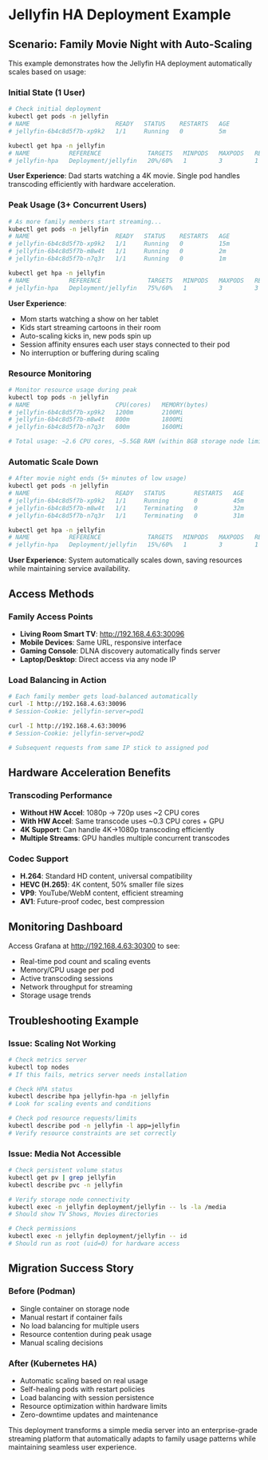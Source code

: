 # Jellyfin HA Deployment Example

## Scenario: Family Movie Night with Auto-Scaling

This example demonstrates how the Jellyfin HA deployment automatically scales based on usage:

### Initial State (1 User)
```bash
# Check initial deployment
kubectl get pods -n jellyfin
# NAME                        READY   STATUS    RESTARTS   AGE
# jellyfin-6b4c8d5f7b-xp9k2   1/1     Running   0          5m

kubectl get hpa -n jellyfin
# NAME           REFERENCE             TARGETS   MINPODS   MAXPODS   REPLICAS
# jellyfin-hpa   Deployment/jellyfin   20%/60%   1         3         1
```

**User Experience**: Dad starts watching a 4K movie. Single pod handles transcoding efficiently with hardware acceleration.

### Peak Usage (3+ Concurrent Users)
```bash
# As more family members start streaming...
kubectl get pods -n jellyfin
# NAME                        READY   STATUS    RESTARTS   AGE
# jellyfin-6b4c8d5f7b-xp9k2   1/1     Running   0          15m
# jellyfin-6b4c8d5f7b-m8w4t   1/1     Running   0          2m
# jellyfin-6b4c8d5f7b-n7q3r   1/1     Running   0          1m

kubectl get hpa -n jellyfin
# NAME           REFERENCE             TARGETS   MINPODS   MAXPODS   REPLICAS
# jellyfin-hpa   Deployment/jellyfin   75%/60%   1         3         3
```

**User Experience**: 
- Mom starts watching a show on her tablet
- Kids start streaming cartoons in their room
- Auto-scaling kicks in, new pods spin up
- Session affinity ensures each user stays connected to their pod
- No interruption or buffering during scaling

### Resource Monitoring
```bash
# Monitor resource usage during peak
kubectl top pods -n jellyfin
# NAME                        CPU(cores)   MEMORY(bytes)   
# jellyfin-6b4c8d5f7b-xp9k2   1200m        2100Mi          
# jellyfin-6b4c8d5f7b-m8w4t   800m         1800Mi          
# jellyfin-6b4c8d5f7b-n7q3r   600m         1600Mi          

# Total usage: ~2.6 CPU cores, ~5.5GB RAM (within 8GB storage node limit)
```

### Automatic Scale Down
```bash
# After movie night ends (5+ minutes of low usage)
kubectl get pods -n jellyfin
# NAME                        READY   STATUS        RESTARTS   AGE
# jellyfin-6b4c8d5f7b-xp9k2   1/1     Running       0          45m
# jellyfin-6b4c8d5f7b-m8w4t   1/1     Terminating   0          32m
# jellyfin-6b4c8d5f7b-n7q3r   1/1     Terminating   0          31m

kubectl get hpa -n jellyfin
# NAME           REFERENCE             TARGETS   MINPODS   MAXPODS   REPLICAS
# jellyfin-hpa   Deployment/jellyfin   15%/60%   1         3         1
```

**User Experience**: System automatically scales down, saving resources while maintaining service availability.

## Access Methods

### Family Access Points
- **Living Room Smart TV**: http://192.168.4.63:30096
- **Mobile Devices**: Same URL, responsive interface
- **Gaming Console**: DLNA discovery automatically finds server
- **Laptop/Desktop**: Direct access via any node IP

### Load Balancing in Action
```bash
# Each family member gets load-balanced automatically
curl -I http://192.168.4.63:30096
# Session-Cookie: jellyfin-server=pod1

curl -I http://192.168.4.63:30096  
# Session-Cookie: jellyfin-server=pod2

# Subsequent requests from same IP stick to assigned pod
```

## Hardware Acceleration Benefits

### Transcoding Performance
- **Without HW Accel**: 1080p → 720p uses ~2 CPU cores
- **With HW Accel**: Same transcode uses ~0.3 CPU cores + GPU
- **4K Support**: Can handle 4K→1080p transcoding efficiently
- **Multiple Streams**: GPU handles multiple concurrent transcodes

### Codec Support
- **H.264**: Standard HD content, universal compatibility
- **HEVC (H.265)**: 4K content, 50% smaller file sizes
- **VP9**: YouTube/WebM content, efficient streaming
- **AV1**: Future-proof codec, best compression

## Monitoring Dashboard

Access Grafana at http://192.168.4.63:30300 to see:
- Real-time pod count and scaling events
- Memory/CPU usage per pod
- Active transcoding sessions
- Network throughput for streaming
- Storage usage trends

## Troubleshooting Example

### Issue: Scaling Not Working
```bash
# Check metrics server
kubectl top nodes
# If this fails, metrics server needs installation

# Check HPA status
kubectl describe hpa jellyfin-hpa -n jellyfin
# Look for scaling events and conditions

# Check pod resource requests/limits
kubectl describe pod -n jellyfin -l app=jellyfin
# Verify resource constraints are set correctly
```

### Issue: Media Not Accessible
```bash
# Check persistent volume status
kubectl get pv | grep jellyfin
kubectl describe pvc -n jellyfin

# Verify storage node connectivity
kubectl exec -n jellyfin deployment/jellyfin -- ls -la /media
# Should show TV Shows, Movies directories

# Check permissions
kubectl exec -n jellyfin deployment/jellyfin -- id
# Should run as root (uid=0) for hardware access
```

## Migration Success Story

### Before (Podman)
- Single container on storage node
- Manual restart if container fails
- No load balancing for multiple users
- Resource contention during peak usage
- Manual scaling decisions

### After (Kubernetes HA)
- Automatic scaling based on real usage
- Self-healing pods with restart policies  
- Load balancing with session persistence
- Resource optimization within hardware limits
- Zero-downtime updates and maintenance

This deployment transforms a simple media server into an enterprise-grade streaming platform that automatically adapts to family usage patterns while maintaining seamless user experience.